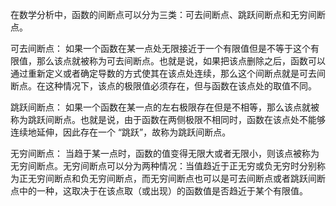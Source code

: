 在数学分析中，函数的间断点可以分为三类：可去间断点、跳跃间断点和无穷间断点。

可去间断点：
如果一个函数在某一点处无限接近于一个有限值但是不等于这个有限值，那么该点就被称为可去间断点。也就是说，如果把该点删除之后，函数可以通过重新定义或者确定导数的方式使其在该点处连续，那么这个间断点就是可去间断点。在这种情况下，该点的极限值必须存在，但与函数在该点处的取值不同。

跳跃间断点：
如果一个函数在某一点的左右极限存在但是不相等，那么该点就被称为跳跃间断点。也就是说，由于函数在两侧极限不相同时，函数在该点处不能够连续地延伸，因此存在一个 “跳跃”，故称为跳跃间断点。

无穷间断点：
当趋于某一点时，函数的值变得无限大或者无限小，则该点被称为无穷间断点。无穷间断点可以分为两种情况：当值趋近于正无穷或负无穷时分别称为正无穷间断点和负无穷间断点，而无穷间断点也可以是可去间断点或者跳跃间断点中的一种，这取决于在该点取（或出现）的函数值是否趋近于某个有限值。
